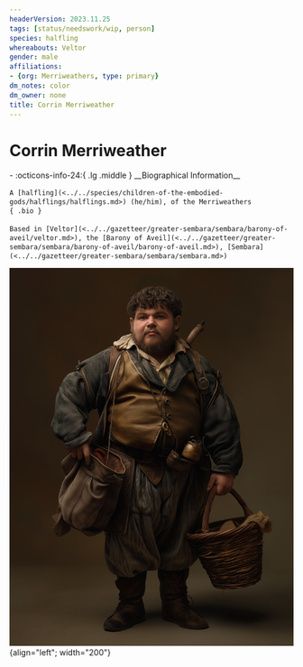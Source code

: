 ```yaml
---
headerVersion: 2023.11.25
tags: [status/needswork/wip, person]
species: halfling
whereabouts: Veltor
gender: male
affiliations:
- {org: Merriweathers, type: primary}
dm_notes: color
dm_owner: none
title: Corrin Merriweather
---
```

# Corrin Merriweather
<div class="grid cards ext-narrow-margin ext-one-column" markdown>
- :octicons-info-24:{ .lg .middle } __Biographical Information__

    A [halfling](<../../species/children-of-the-embodied-gods/halflings/halflings.md>) (he/him), of the Merriweathers  
    { .bio }

    Based in [Veltor](<../../gazetteer/greater-sembara/sembara/barony-of-aveil/veltor.md>), the [Barony of Aveil](<../../gazetteer/greater-sembara/sembara/barony-of-aveil/barony-of-aveil.md>), [Sembara](<../../gazetteer/greater-sembara/sembara/sembara.md>)
</div>


![Corrin Merriweather](../../assets/corrin-merriweather.png){align="left"; width="200"}



